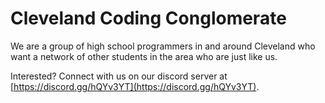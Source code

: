 # Cleveland Coding Conglomerate

We are a group of high school programmers in and around Cleveland who want a network of other students in the area who are just like us.

Interested? Connect with us on our discord server at [https://discord.gg/hQYv3YT](https://discord.gg/hQYv3YT).
